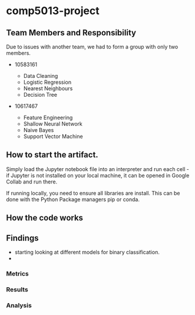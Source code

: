 # comp5013-project
 
## Team Members and Responsibility

Due to issues with another team, we had to form a group with only two members.

- 10583161
    - Data Cleaning
    - Logistic Regression
    - Nearest Neighbours
    - Decision Tree

- 10617467
    - Feature Engineering
    - Shallow Neural Network 
    - Naive Bayes
    - Support Vector Machine

## How to start the artifact.

Simply load the Jupyter notebook file into an interpreter and run each cell - if Jupyter is not installed on your local machine, it can be opened in Google Collab and run there.

If running locally, you need to ensure all libraries are install. This can be done with the Python Package managers pip or conda.

## How the code works

## Findings

- starting looking at different models for binary classification.
- 

### Metrics

### Results


### Analysis
